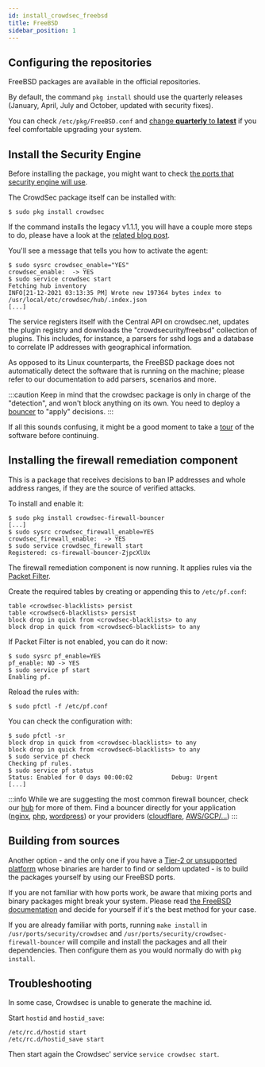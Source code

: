 ```yaml
---
id: install_crowdsec_freebsd
title: FreeBSD
sidebar_position: 1
---
```


## Configuring the repositories

FreeBSD packages are available in the official repositories.

By default, the command `pkg install` should use the quarterly releases (January, April, July and October, updated with security fixes).

You can check `/etc/pkg/FreeBSD.conf` and [change **quarterly** to **latest**](https://wiki.freebsd.org/Ports/QuarterlyBranch) if you feel comfortable upgrading your system.


## Install the Security Engine

Before installing the package, you might want to check [the ports that security engine will use](/docs/next/configuration/network_management).

The CrowdSec package itself can be installed with:

```shell
$ sudo pkg install crowdsec
```

If the command installs the legacy v1.1.1, you will have a couple more steps to do, please have a look at the [related blog post](https://docs.crowdsec.net/blog/crowdsec_firewall_freebsd/).

You'll see a message that tells you how to activate the agent:

```shell
$ sudo sysrc crowdsec_enable="YES"
crowdsec_enable:  -> YES
$ sudo service crowdsec start
Fetching hub inventory
INFO[21-12-2021 03:13:35 PM] Wrote new 197364 bytes index to /usr/local/etc/crowdsec/hub/.index.json 
[...]
```

The service registers itself with the Central API on crowdsec.net, updates the plugin registry and downloads the "crowdsecurity/freebsd" collection of plugins.
This includes, for instance, a parsers for sshd logs and a database to correlate IP addresses with geographical information.

As opposed to its Linux counterparts, the FreeBSD package does not automatically detect the software that is running on the machine; please refer
to our documentation to add parsers, scenarios and more.

:::caution
Keep in mind that the crowdsec package is only in charge of the "detection", and won't block anything on its own.
You need to deploy a [bouncer](/bouncers/intro.md) to "apply" decisions.
:::


If all this sounds confusing, it might be a good moment to take a [tour](/getting_started/crowdsec_tour.md) of the software before continuing.

## Installing the firewall remediation component

This is a package that receives decisions to ban IP addresses and whole address ranges, if they are the source of verified attacks.

To install and enable it:

```shell
$ sudo pkg install crowdsec-firewall-bouncer
[...]
$ sudo sysrc crowdsec_firewall_enable=YES
crowdsec_firewall_enable:  -> YES
$ sudo service crowdsec_firewall start
Registered: cs-firewall-bouncer-ZjpcXlUx
```


The firewall remediation component is now running. It applies rules via the [Packet Filter](https://docs.freebsd.org/en/books/handbook/firewalls/#firewalls-pf).

Create the required tables by creating or appending this to `/etc/pf.conf`:

```
table <crowdsec-blacklists> persist
table <crowdsec6-blacklists> persist
block drop in quick from <crowdsec-blacklists> to any
block drop in quick from <crowdsec6-blacklists> to any
```

If Packet Filter is not enabled, you can do it now:

```shell
$ sudo sysrc pf_enable=YES
pf_enable: NO -> YES
$ sudo service pf start
Enabling pf.
```

Reload the rules with:

```shell
$ sudo pfctl -f /etc/pf.conf
```

You can check the configuration with:

```shell
$ sudo pfctl -sr
block drop in quick from <crowdsec-blacklists> to any
block drop in quick from <crowdsec6-blacklists> to any
$ sudo service pf check
Checking pf rules.
$ sudo service pf status
Status: Enabled for 0 days 00:00:02           Debug: Urgent
[...]
```

:::info
While we are suggesting the most common firewall bouncer, check our [hub](https://hub.crowdsec.net) for more of them.
Find a bouncer directly for your application ([nginx](https://hub.crowdsec.net/author/crowdsecurity/bouncers/cs-nginx-bouncer), [php](https://github.com/crowdsecurity/php-cs-bouncer), [wordpress](https://hub.crowdsec.net/author/crowdsecurity/bouncers/cs-wordpress-bouncer)) or your providers ([cloudflare](https://hub.crowdsec.net/author/crowdsecurity/bouncers/cs-cloudflare-bouncer), [AWS/GCP/...](https://hub.crowdsec.net/author/fallard84/bouncers/cs-cloud-firewall-bouncer)) 
:::


## Building from sources

Another option - and the only one if you have a [Tier-2 or unsupported platform](https://www.freebsd.org/platforms/) whose binaries are harder to find
or seldom updated - is to build the packages yourself by using our FreeBSD ports.

If you are not familiar with how ports work, be aware that mixing ports and binary packages might break your system.
Please read [the FreeBSD documentation](https://docs.freebsd.org/en/books/handbook/ports/#ports-using) and decide for yourself if it's the best method for your case.

If you are already familiar with ports, running `make install` in `/usr/ports/security/crowdsec` and `/usr/ports/security/crowdsec-firewall-bouncer`
will compile and install the packages and all their dependencies. Then configure them as you would normally do with `pkg install`.


## Troubleshooting

In some case, Crowdsec is unable to generate the machine id.

Start `hostid` and `hostid_save`:

```
/etc/rc.d/hostid start
/etc/rc.d/hostid_save start
```

Then start again the Crowdsec' service  `service crowdsec start`.